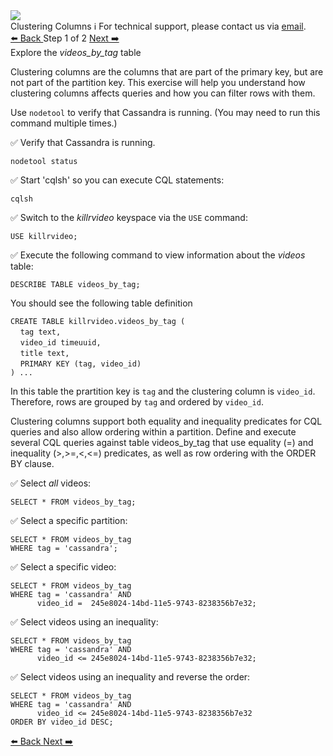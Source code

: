 <!-- TOP -->
<div class="top">
  <img class="scenario-academy-logo" src="https://datastax-academy.github.io/katapod-shared-assets/images/ds-academy-2023.svg" />
  <div class="scenario-title-section">
    <span class="scenario-title">Clustering Columns</span>
    <span class="scenario-subtitle">ℹ️ For technical support, please contact us via <a href="mailto:academy@datastax.com">email</a>.</span>
  </div>
</div>

<!-- NAVIGATION -->
<div id="navigation-top" class="navigation-top">
 <a href='command:katapod.loadPage?[{"step":"intro"}]'
   class="btn btn-dark navigation-top-left">⬅️ Back
 </a>
<span class="step-count"> Step 1 of 2</span>
 <a href='command:katapod.loadPage?[{"step":"step3"}]' 
    class="btn btn-dark navigation-top-right">Next ➡️
  </a>
</div>

<!-- CONTENT -->

<div class="step-title">Explore the <i>videos_by_tag</i> table</div>

Clustering columns are the columns that are part of the primary key, but are not part of the partition key. This exercise will help you understand how clustering columns affects queries and how you can filter rows with them.

Use `nodetool` to verify that Cassandra is running. (You may need to run this command multiple times.)

✅ Verify that Cassandra is running.
```
nodetool status
```

✅ Start 'cqlsh' so you can execute CQL statements:
```
cqlsh
```

✅ Switch to the *killrvideo* keyspace via the `USE` command:
```
USE killrvideo;
```

✅ Execute the following command to view information about the *videos* table: 
```
DESCRIBE TABLE videos_by_tag;
```

You should see the following table definition

`CREATE TABLE killrvideo.videos_by_tag (`<br>
&nbsp;&nbsp;&nbsp;&nbsp;`tag text,`<br>
&nbsp;&nbsp;&nbsp;&nbsp;`video_id timeuuid,`<br>
&nbsp;&nbsp;&nbsp;&nbsp;`title text,`<br>
&nbsp;&nbsp;&nbsp;&nbsp;`PRIMARY KEY (tag, video_id)`<br>
`) ...`

In this table the prartition key is `tag` and the clustering column is `video_id`. Therefore, rows are grouped by `tag` and ordered by `video_id`.

Clustering columns support both equality and inequality predicates for CQL queries and also allow ordering within a partition. Define and execute several CQL queries against table videos_by_tag that use equality (=) and inequality (>,>=,<,<=) predicates, as well as row ordering with the ORDER BY clause.

✅ Select *all* videos:
```
SELECT * FROM videos_by_tag;
```

✅ Select a specific partition:
```
SELECT * FROM videos_by_tag
WHERE tag = 'cassandra';
```

✅ Select a specific video:
```
SELECT * FROM videos_by_tag
WHERE tag = 'cassandra' AND
      video_id =  245e8024-14bd-11e5-9743-8238356b7e32;
```

✅ Select videos using an inequality:
```
SELECT * FROM videos_by_tag
WHERE tag = 'cassandra' AND
      video_id <= 245e8024-14bd-11e5-9743-8238356b7e32;
```

✅ Select videos using an inequality and reverse the order:
```
SELECT * FROM videos_by_tag
WHERE tag = 'cassandra' AND
      video_id <= 245e8024-14bd-11e5-9743-8238356b7e32
ORDER BY video_id DESC;
```

<!-- NAVIGATION -->
<div id="navigation-bottom" class="navigation-bottom">
 <a href='command:katapod.loadPage?[{"step":"intro"}]'
   class="btn btn-dark navigation-bottom-left">⬅️ Back
 </a>
 <a href='command:katapod.loadPage?[{"step":"step2"}]'
    class="btn btn-dark navigation-bottom-right">Next ➡️
  </a>
</div>
